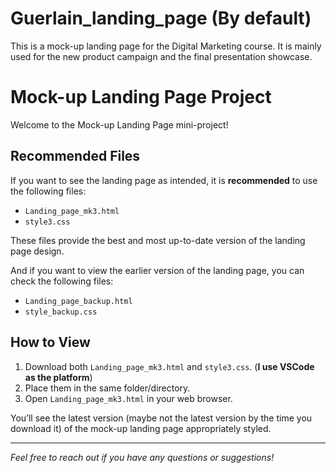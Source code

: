 # Guerlain_landing_page (By default)
This is a mock-up landing page for the Digital Marketing course. It is mainly used for the new product campaign and the final presentation showcase.

# Mock-up Landing Page Project

Welcome to the Mock-up Landing Page mini-project!

## Recommended Files

If you want to see the landing page as intended, it is **recommended** to use the following files:
- `Landing_page_mk3.html`
- `style3.css`

These files provide the best and most up-to-date version of the landing page design.

And if you want to view the earlier version of the landing page, you can check the following files:
- `Landing_page_backup.html`
- `style_backup.css`

## How to View

1. Download both `Landing_page_mk3.html` and `style3.css`. (**I use VSCode as the platform**)
2. Place them in the same folder/directory.
3. Open `Landing_page_mk3.html` in your web browser.

You’ll see the latest version (maybe not the latest version by the time you download it) of the mock-up landing page appropriately styled.

---

*Feel free to reach out if you have any questions or suggestions!*

